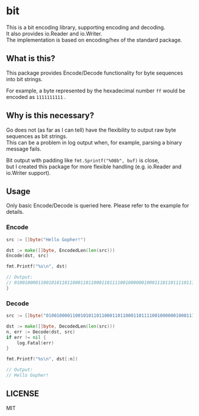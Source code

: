 # bit
This is a bit encoding library, supporting encoding and decoding.  
It also provides io.Reader and io.Writer.  
The implementation is based on encoding/hex of the standard package.

## What is this?
This package provides Encode/Decode functionality for byte sequences into bit strings.

For example, a byte represented by the hexadecimal number `ff` would be encoded as `1111111111` .

## Why is this necessary?
Go does not (as far as I can tell) have the flexibility to output raw byte sequences as bit strings.  
This can be a problem in log output when, for example, parsing a binary message fails.

Bit output with padding like `fmt.Sprintf("%08b", buf)` is close,  
but I created this package for more flexible handling (e.g. io.Reader and io.Writer support).

## Usage

Only basic Encode/Decode is queried here. Please refer to the example for details.

### Encode

```go
src := []byte("Hello Gopher!")

dst := make([]byte, EncodedLen(len(src)))
Encode(dst, src)

fmt.Printf("%s\n", dst)

// Output:
// 01001000011001010110110001101100011011110010000001000111011011110111000001101000011001010111001000100001
}
```

### Decode

```go
src := []byte("01001000011001010110110001101100011011110010000001000111011011110111000001101000011001010111001000100001")

dst := make([]byte, DecodedLen(len(src)))
n, err := Decode(dst, src)
if err != nil {
	log.Fatal(err)
}

fmt.Printf("%s\n", dst[:n])

// Output:
// Hello Gopher!
```

## LICENSE
MIT